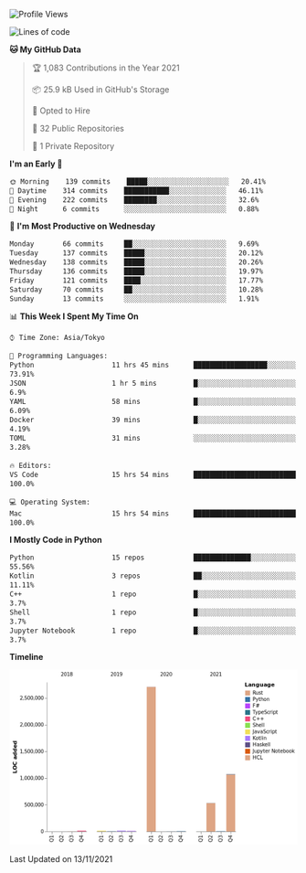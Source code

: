 <!--START_SECTION:waka-->
![Profile Views](http://img.shields.io/badge/Profile%20Views-0-blue)

![Lines of code](https://img.shields.io/badge/From%20Hello%20World%20I%27ve%20Written-4.4%20million%20lines%20of%20code-blue)

**🐱 My GitHub Data** 

> 🏆 1,083 Contributions in the Year 2021
 > 
> 📦 25.9 kB Used in GitHub's Storage 
 > 
> 💼 Opted to Hire
 > 
> 📜 32 Public Repositories 
 > 
> 🔑 1 Private Repository 
 > 
**I'm an Early 🐤** 

```text
🌞 Morning    139 commits    █████░░░░░░░░░░░░░░░░░░░░   20.41% 
🌆 Daytime    314 commits    ███████████░░░░░░░░░░░░░░   46.11% 
🌃 Evening    222 commits    ████████░░░░░░░░░░░░░░░░░   32.6% 
🌙 Night      6 commits      ░░░░░░░░░░░░░░░░░░░░░░░░░   0.88%

```
📅 **I'm Most Productive on Wednesday** 

```text
Monday       66 commits     ██░░░░░░░░░░░░░░░░░░░░░░░   9.69% 
Tuesday      137 commits    █████░░░░░░░░░░░░░░░░░░░░   20.12% 
Wednesday    138 commits    █████░░░░░░░░░░░░░░░░░░░░   20.26% 
Thursday     136 commits    █████░░░░░░░░░░░░░░░░░░░░   19.97% 
Friday       121 commits    ████░░░░░░░░░░░░░░░░░░░░░   17.77% 
Saturday     70 commits     ██░░░░░░░░░░░░░░░░░░░░░░░   10.28% 
Sunday       13 commits     ░░░░░░░░░░░░░░░░░░░░░░░░░   1.91%

```


📊 **This Week I Spent My Time On** 

```text
⌚︎ Time Zone: Asia/Tokyo

💬 Programming Languages: 
Python                   11 hrs 45 mins      ██████████████████░░░░░░░   73.91% 
JSON                     1 hr 5 mins         █░░░░░░░░░░░░░░░░░░░░░░░░   6.9% 
YAML                     58 mins             █░░░░░░░░░░░░░░░░░░░░░░░░   6.09% 
Docker                   39 mins             █░░░░░░░░░░░░░░░░░░░░░░░░   4.19% 
TOML                     31 mins             ░░░░░░░░░░░░░░░░░░░░░░░░░   3.28%

🔥 Editors: 
VS Code                  15 hrs 54 mins      █████████████████████████   100.0%

💻 Operating System: 
Mac                      15 hrs 54 mins      █████████████████████████   100.0%

```

**I Mostly Code in Python** 

```text
Python                   15 repos            ██████████████░░░░░░░░░░░   55.56% 
Kotlin                   3 repos             ██░░░░░░░░░░░░░░░░░░░░░░░   11.11% 
C++                      1 repo              █░░░░░░░░░░░░░░░░░░░░░░░░   3.7% 
Shell                    1 repo              █░░░░░░░░░░░░░░░░░░░░░░░░   3.7% 
Jupyter Notebook         1 repo              █░░░░░░░░░░░░░░░░░░░░░░░░   3.7%

```


**Timeline**

![Chart not found](https://raw.githubusercontent.com/kitagawa-hr/kitagawa-hr/main/charts/bar_graph.png) 


 Last Updated on 13/11/2021
<!--END_SECTION:waka-->
